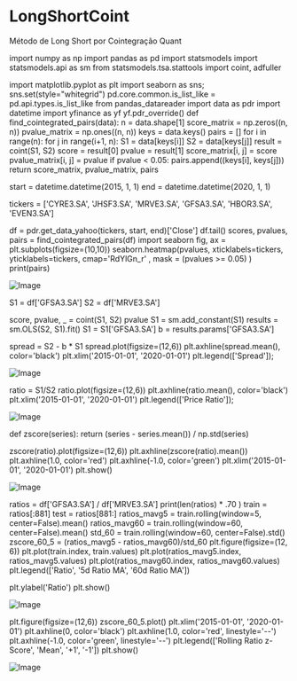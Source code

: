 # LongShortCoint
Método de Long Short por Cointegração Quant

import numpy as np
import pandas as pd
import statsmodels
import statsmodels.api as sm
from statsmodels.tsa.stattools import coint, adfuller

import matplotlib.pyplot as plt
import seaborn as sns; sns.set(style="whitegrid")
pd.core.common.is_list_like = pd.api.types.is_list_like
from pandas_datareader import data as pdr
import datetime
import yfinance as yf
yf.pdr_override()
def find_cointegrated_pairs(data):
    n = data.shape[1]
    score_matrix = np.zeros((n, n))
    pvalue_matrix = np.ones((n, n))
    keys = data.keys()
    pairs = []
    for i in range(n):
        for j in range(i+1, n):
            S1 = data[keys[i]]
            S2 = data[keys[j]]
            result = coint(S1, S2)
            score = result[0]
            pvalue = result[1]
            score_matrix[i, j] = score
            pvalue_matrix[i, j] = pvalue
            if pvalue < 0.05:
                pairs.append((keys[i], keys[j]))
    return score_matrix, pvalue_matrix, pairs

start = datetime.datetime(2015, 1, 1)
end = datetime.datetime(2020, 1, 1)

tickers = ['CYRE3.SA', 'JHSF3.SA', 'MRVE3.SA', 'GFSA3.SA', 'HBOR3.SA', 'EVEN3.SA']


df = pdr.get_data_yahoo(tickers, start, end)['Close']
df.tail()
scores, pvalues, pairs = find_cointegrated_pairs(df)
import seaborn
fig, ax = plt.subplots(figsize=(10,10))
seaborn.heatmap(pvalues, xticklabels=tickers, yticklabels=tickers, cmap='RdYlGn_r' 
                , mask = (pvalues >= 0.05)
                )
print(pairs)


![Image](https://user-images.githubusercontent.com/67772460/198444034-1721949e-394c-4a2c-8c5d-afd79c805c2f.png)


S1 = df['GFSA3.SA']
S2 = df['MRVE3.SA']

score, pvalue, _ = coint(S1, S2)
pvalue
S1 = sm.add_constant(S1)
results = sm.OLS(S2, S1).fit()
S1 = S1['GFSA3.SA']
b = results.params['GFSA3.SA']

spread = S2 - b * S1
spread.plot(figsize=(12,6))
plt.axhline(spread.mean(), color='black')
plt.xlim('2015-01-01', '2020-01-01')
plt.legend(['Spread']);


![Image](https://user-images.githubusercontent.com/67772460/198444249-38ff3f94-d3e9-4186-a19e-a58014215320.png)


ratio = S1/S2
ratio.plot(figsize=(12,6))
plt.axhline(ratio.mean(), color='black')
plt.xlim('2015-01-01', '2020-01-01')
plt.legend(['Price Ratio']);


![Image](https://user-images.githubusercontent.com/67772460/198444384-d02bc208-6cc7-4a50-981e-507a3c4167a6.png)


def zscore(series):
    return (series - series.mean()) / np.std(series)


zscore(ratio).plot(figsize=(12,6))
plt.axhline(zscore(ratio).mean())
plt.axhline(1.0, color='red')
plt.axhline(-1.0, color='green')
plt.xlim('2015-01-01', '2020-01-01')
plt.show()


![Image](https://user-images.githubusercontent.com/67772460/198444483-baa402a6-e241-46b9-b299-631dcaa7a2c7.png)


ratios = df['GFSA3.SA'] / df['MRVE3.SA'] 
print(len(ratios) * .70 )
train = ratios[:881]
test = ratios[881:]
ratios_mavg5 = train.rolling(window=5, center=False).mean()
ratios_mavg60 = train.rolling(window=60, center=False).mean()
std_60 = train.rolling(window=60, center=False).std()
zscore_60_5 = (ratios_mavg5 - ratios_mavg60)/std_60
plt.figure(figsize=(12, 6))
plt.plot(train.index, train.values)
plt.plot(ratios_mavg5.index, ratios_mavg5.values)
plt.plot(ratios_mavg60.index, ratios_mavg60.values)
plt.legend(['Ratio', '5d Ratio MA', '60d Ratio MA'])

plt.ylabel('Ratio')
plt.show()


![Image](https://user-images.githubusercontent.com/67772460/198444570-a4641f80-be03-4f9a-af7a-89d3ef6a1b7c.png)


plt.figure(figsize=(12,6))
zscore_60_5.plot()
plt.xlim('2015-01-01', '2020-01-01')
plt.axhline(0, color='black')
plt.axhline(1.0, color='red', linestyle='--')
plt.axhline(-1.0, color='green', linestyle='--')
plt.legend(['Rolling Ratio z-Score', 'Mean', '+1', '-1'])
plt.show()


![Image](https://user-images.githubusercontent.com/67772460/198444596-51f3284c-dfbd-445b-ae2d-9573f58655da.png)

